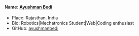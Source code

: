 #### Name: [Ayushman Bedi](https://github.com/ayushmanbedi/)
- Place: Rajasthan, India
- Bio: Robotics|Mechatronics Student|Web|Coding enthusiast
- GitHub: [ayushmanbedi](https://github.com/ayushmanbedi/)
